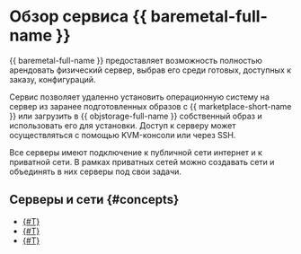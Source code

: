 # Обзор сервиса {{ baremetal-full-name }}

{{ baremetal-full-name }} предоставляет возможность полностью арендовать физический сервер, выбрав его среди готовых, доступных к заказу, конфигураций.

Сервис позволяет удаленно установить операционную систему на сервер из заранее подготовленных образов c {{ marketplace-short-name }} или загрузить в {{ objstorage-full-name }} собственный образ и использовать его для установки. Доступ к серверу может осуществляться с помощью KVM-консоли или через SSH.

Все серверы имеют подключение к публичной сети интернет и к приватной сети. В рамках приватных сетей можно создавать сети и объединять в них серверы под свои задачи.

## Серверы и сети {#concepts}

* [{#T}](./servers.md)
* [{#T}](./server-configurations.md)
* [{#T}](./network.md)
